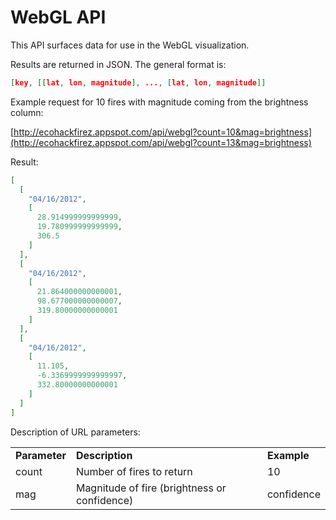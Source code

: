 # WebGL API

This API surfaces data for use in the WebGL visualization. 

Results are returned in JSON. The general format is:

```json
[key, [[lat, lon, magnitude], ..., [lat, lon, magnitude]]
```

Example request for 10 fires with magnitude coming from the brightness column:

[http://ecohackfirez.appspot.com/api/webgl?count=10&mag=brightness](http://ecohackfirez.appspot.com/api/webgl?count=13&mag=brightness)

Result:

```json
[
  [
    "04/16/2012",
    [
      28.914999999999999,
      19.780999999999999,
      306.5
    ]
  ],
  [
    "04/16/2012",
    [
      21.864000000000001,
      98.677000000000007,
      319.80000000000001
    ]
  ],
  [
    "04/16/2012",
    [
      11.105,
      -6.3369999999999997,
      332.80000000000001
    ]
  ]
]
```

Description of URL parameters:

<table>
    <tr>
        <td><b>Parameter</b></td>
        <td><b>Description</b></td>
        <td><b>Example</b></td>
    </tr>
    <tr>
        <td>count</td>
        <td>Number of fires to return</td>
        <td>10</td>
    </tr>
    <tr>
        <td>mag</td>
        <td>Magnitude of fire (brightness or confidence)</td>
        <td>confidence</td>
    </tr>
</table>


